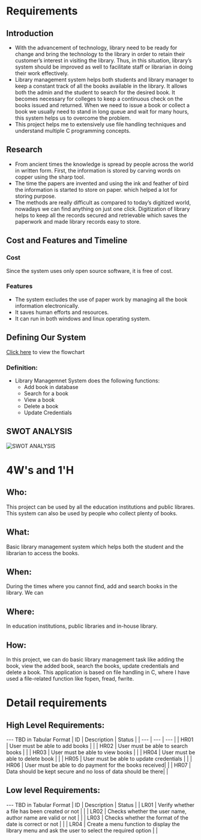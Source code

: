 # Requirements

## Introduction

* With the advancement of technology, library need to be ready for change and bring the technology to the library in order to retain their customer’s interest in visiting the library. Thus, in this situation, library’s system should be improved as well to facilitate staff or librarian in doing their work effectively.
* Library management system helps both students and library manager to keep a constant track of all the books available in the library. It allows both the admin and the student to search for the desired book. It becomes necessary for colleges to keep a continuous check on the books issued and returned. When we need to issue a book or collect a book we usually need to stand in long queue and wait for many hours, this system helps us to overcome the problem.
* This project helps me to extensively use file handling techniques and understand multiple C programming concepts.

## Research

* From ancient times the knowledge is spread by people
across the world in written form. First, the information is stored by carving words on copper using the sharp tool.
* The time the papers are invented and using the ink and feather of bird the information is started to store on paper.
which helped a lot for storing purpose.
* The methods are really difficult as compared to today’s digitized world, nowadays we can find anything on just one click. Digitization of library helps to keep all the records secured and retrievable which saves the paperwork and made library records easy to store. 

## Cost and Features and Timeline

### Cost

Since the system uses only open source software, it is free of cost.

### Features

* The system excludes the use of paper work by managing all the book information electronically.
* It saves human efforts and resources.
* It can run in both windows and linux operating system.

## Defining Our System

[Click here](https://github.com/Veerapaneni-Deepika/StepIn_program/blob/main/1_Requirements/Define_System_pic.png ) to view the flowchart

### Definition:
* Library Managemnet System does the following functions:
    + Add book in database
    + Search for a book
    + View a book
    + Delete a book
    + Update Credentials

## SWOT ANALYSIS
![SWOT ANALYSIS](https://github.com/Veerapaneni-Deepika/StepIn_program/blob/main/1_Requirements/SWOT%20Analysis.png)

# 4W&#39;s and 1&#39;H

## Who:

This project can be used by all the education institutions and public librares. This system can also be used by people who collect plenty of books.

## What:

Basic library management system which helps both the student and the librarian to access the books.

## When:

During the times where you cannot find, add and search books in the library. We can 

## Where:

In education institutions, public libraries and in-house library.

## How:

In this project, we can do basic library management task like adding the book, view the added book, search the books, update credentials and delete a book. This application is based on file handling in C, where I have used a file-related function like fopen, fread, fwrite.

# Detail requirements
## High Level Requirements:
--- TBD in Tabular Format 
| ID | Description | Status |
| --- | --- | --- |
| HR01 | User must be able to add books | |
| HR02 | User must be able to search books | |
| HR03 | User must be able to view books | |
| HR04 | User must be able to delete book | |
| HR05 | User must be able to update credentials | |
| HR06 | User must be able to do payment for the books received| |
| HR07 | Data should be kept secure and no loss of data should be there| |

##  Low level Requirements:
--- TBD in Tabular Format 
| ID | Description | Status |
| LR01 | Verify whether a file has been created or not | |
| LR02 | Checks whether the user name, author name are valid or not | |
| LR03 | Checks whether the format of the date is correct or not | |
| LR04 | Create a menu function to display the library menu and ask the user to select the required option | |
